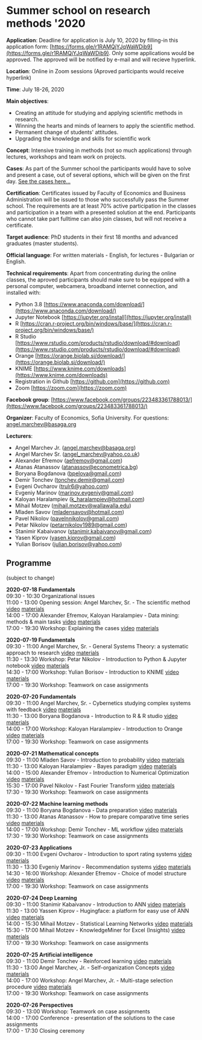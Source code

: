 # Summer school on research methods '2020

**Application**: Deadline for application is July 10, 2020 by filling-in this application form: [https://forms.gle/r1RAMQjYJqWaWDib9](https://forms.gle/r1RAMQjYJqWaWDib9). Only some applications would be approved. The approved will be notified by e-mail and will recieve hyperlink.

**Location**: Online in Zoom sessions (Aproved participants would receive hyperlink)

**Time**: July 18-26, 2020 

**Main objectives**:
* Creating an attitude for studying and applying scientific methods in research.
* Winning the hearts and minds of learners to apply the scientific method.
* Permanent change of students' attitudes.
* Upgrading the knowledge and skills for scientific work

**Concept**: Intensive training in methods (not so much applications) through lectures, workshops and team work on projects. 

**Cases**: As part of the Summer school the participants would have to solve and present a case, out of several options, which will be given on the first day. [See the cases here...](cases_.md)

**Certification**: Certificates issued by Faculty of Economics and Business Administration will be issued to those who successfully pass the Summer school. The requirements are at least 70% active participation in the classes and participation in a team with a presented solution at the end. Participants who cannot take part fulltime can also join classes, but will not receive a certificate.

**Target audience**: PhD students in their first 18 months and advanced graduates (master students).  

**Official language**: For written materials - English, for lectures - Bulgarian or English.

**Technical requirements**: Apart from concentrating during the online classes, the aproved participants should make sure to be equipped with a personal computer, webcamera, broadband internet connection, and installed with:
* Python 3.8 [https://www.anaconda.com/download/](https://www.anaconda.com/download/)
* Jupyter Notebook [https://jupyter.org/install](https://jupyter.org/install)
* R [https://cran.r-project.org/bin/windows/base/](https://cran.r-project.org/bin/windows/base/)
* R Studio [https://www.rstudio.com/products/rstudio/download/#download](https://www.rstudio.com/products/rstudio/download/#download)
* Orange [https://orange.biolab.si/download/](https://orange.biolab.si/download/)
* KNIME [https://www.knime.com/downloads](https://www.knime.com/downloads)
* Registration in Github [https://github.com](https://github.com)
* Zoom [https://zoom.com](https://zoom.com)

**Facebook group**: [https://www.facebook.com/groups/223483361788013/](https://www.facebook.com/groups/223483361788013/)

**Organizer**: Faculty of Economics, Sofia University. For questions: angel.marchev@basaga.org

**Lecturers**:
* Angel Marchev Jr. (angel.marchev@basaga.org)
* Angel Marchev Sr. (angel_marchev@yahoo.co.uk)
* Alexander Efremov (aefremov@gmail.com)
* Atanas Atanassov (atanassov@econometrica.bg)
* Boryana Bogdanova (bpelova@gmail.com)
* Demir Tonchev (tonchev.demir@gmail.com)
* Evgeni Ovcharov (trulr6@yahoo.com)
* Evgeniy Marinov (marinov.evgeniy@gmail.com)
* Kaloyan Haralampiev (k_haralampiev@hotmail.com)
* Mihail Motzev (mihail.motzev@wallawalla.edu)
* Mladen Savov (mladensavov@hotmail.com)
* Pavel Nikolov (pavelnnikolov@gmail.com)
* Petar Nikolov (petarnikolov1989@gmail.com)
* Stanimir Kabaivanov (stanimir.kabaivanov@gmail.com)
* Yasen Kiprov (yasen.kiprov@gmail.com)
* Yulian Borisov (julian.borisov@yahoo.com)

## Programme
(subject to change)  

**2020-07-18 Fundamentals**  
09:30 - 10:30 Organizational issues  
11:00 - 13:00 Opening session: Angel Marchev, Sr. - The scientific method [video]() [materials](/marchev/readme.md)  
14:00 - 17:00 Alexander Efremov, Kaloyan Haralampiev - Data mining: methods & main tasks [video]() [materials]()  
17:00 - 19:30 Workshop: Explaining the cases [video]() [materials]()  
  
**2020-07-19 Fundamentals**  
09:30 - 11:00 Angel Marchev, Sr. - General Systems Theory: a systematic approach to research [video]() [materials]()  
11:30 - 13:30 Workshop: Petar Nikolov - Introduction to Python & Jupyter notebook [video]() [materials]()  
14:30 - 17:00 Workshop: Yulian Borisov - Introduction to KNIME [video]() [materials]()  
17:00 - 19:30 Workshop: Teamwork on case assignments  

**2020-07-20 Fundamentals**  
09:30 - 11:00 Angel Marchev, Sr. - Cybernetics studying complex systems with feedback [video]() [materials]()  
11:30 - 13:00 Boryana Bogdanova - Introduction to R & R studio [video]() [materials]()  
14:00 - 17:00 Workshop: Kaloyan Haralampiev - Introduction to Orange [video]() [materials]()  
17:00 - 19:30 Workshop: Teamwork on case assignments  

**2020-07-21 Mathematical concepts**  
09:30 - 11:00 Mladen Savov - Introduction to probability [video]() [materials]()  
11:30 - 13:00 Kaloyan Haralampiev - Bayes paradigm [video]() [materials]()  
14:00 - 15:00 Alexander Efremov - Introduction to Numerical Optimization [video]() [materials]()  
15:30 - 17:00 Pavel Nikolov - Fast Fourier Transform [video]() [materials]()  
17:30 - 19:30 Workshop: Teamwork on case assignments  

**2020-07-22 Machine learning methods**  
09:30 - 11:00 Boryana Bogdanova - Data preparation [video]() [materials]()  
11:30 - 13:00 Atanas Atanassov - How to prepare comparative time series [video]() [materials]()  
14:00 - 17:00 Workshop: Demir Tonchev - ML workflow [video]() [materials]()  
17:30 - 19:30 Workshop: Teamwork on case assignments  

**2020-07-23 Applications**  
09:30 - 11:00 Evgeni Ovcharov - Introduction to sport rating systems [video]() [materials]()  
11:30 - 13:30 Evgeniy Marinov - Recommendation systems [video]() [materials]()  
14:30 - 16:00 Workshop: Alexander Efremov - Choice of model structure [video]() [materials]()  
17:00 - 19:30 Workshop: Teamwork on case assignments  

**2020-07-24 Deep Learning**  
09:30 - 11:00 Stanimir Kabaivanov - Introduction to ANN [video]() [materials]()  
11:30 - 13:00 Yassen Kiprov - Hugingface: a platform for easy use of ANN [video]() [materials]()  
14:00 - 15:30 Mihail Motzev - Statistical Learning Networks [video]() [materials]()  
15:30 - 17:00 Mihail Motzev - KnowledgeMiner for Excel (Insights) [video]() [materials]()  
17:00 - 19:30 Workshop: Teamwork on case assignments  

**2020-07-25 Artificial intelligence**  
09:30 - 11:00 Demir Tonchev - Reinforced learning [video]() [materials]()  
11:30 - 13:00 Angel Marchev, Jr. - Self-organization Concepts [video]() [materials]()  
14:00 - 17:00 Workshop: Angel Marchev, Jr. -  Multi-stage selection procedure [video]() [materials]()  
17:00 - 19:30 Workshop: Teamwork on case assignments  

**2020-07-26 Perspectives**  
09:30 - 13:00 Workshop: Teamwork on case assignments  
14:00 - 17:00 Conference - presentation of the solutions to the case assignments  
17:00 - 17:30 Closing ceremony  
